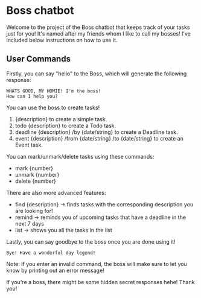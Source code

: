 # Boss chatbot

Welcome to the project of the Boss chatbot that keeps track of your tasks just for you!
It's named after my friends whom I like to call my bosses! I've included below instructions on how to use it.

## User Commands

Firstly, you can say "hello" to the Boss, which will generate the following response:

````
WHATS GOOD, MY HOMIE! I'm the boss!
How can I help you?
````

You can use the boss to create tasks!
1. {description} to create a simple task.
2. todo {description} to create a Todo task.
3. deadline {description} /by {date/string} to create a Deadline task.
4. event {description} /from {date/string} /to {date/string} to create an Event task.


You can mark/unmark/delete tasks using these commands:
- mark {number}
- unmark {number}
- delete {number}

There are also more advanced features:
- find {description} -> finds tasks with the corresponding description you are looking for!
- remind -> reminds you of upcoming tasks that have a deadline in the next 7 days
- list -> shows you all the tasks in the list

Lastly, you can say goodbye to the boss once you are done using it!

````
Bye! Have a wonderful day legend!
````
Note:
If you enter an invalid command, the boss will make sure to let you know by printing out an error message!


If you're a boss, there might be some hidden secret responses hehe! Thank you!